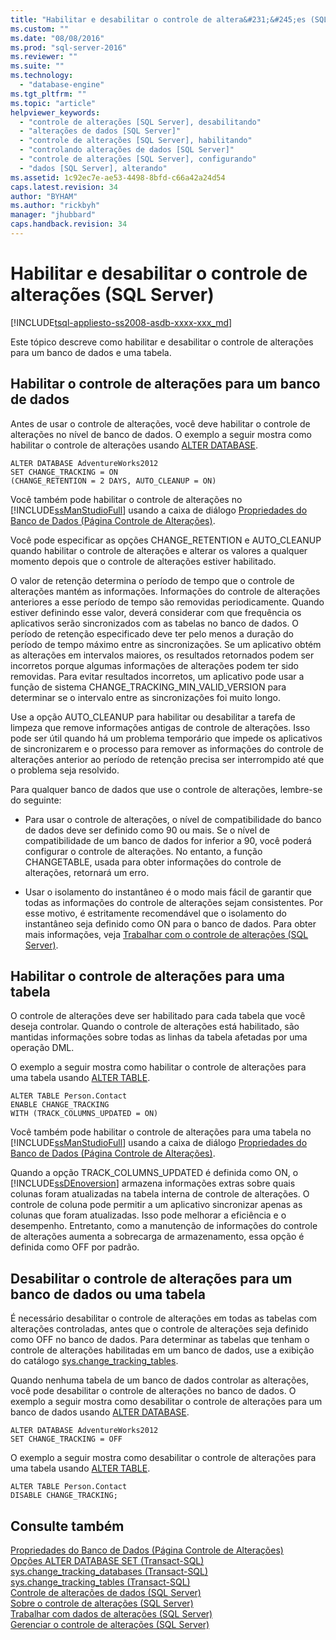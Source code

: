 ```yaml
---
title: "Habilitar e desabilitar o controle de altera&#231;&#245;es (SQL Server) | Microsoft Docs"
ms.custom: ""
ms.date: "08/08/2016"
ms.prod: "sql-server-2016"
ms.reviewer: ""
ms.suite: ""
ms.technology: 
  - "database-engine"
ms.tgt_pltfrm: ""
ms.topic: "article"
helpviewer_keywords: 
  - "controle de alterações [SQL Server], desabilitando"
  - "alterações de dados [SQL Server]"
  - "controle de alterações [SQL Server], habilitando"
  - "controlando alterações de dados [SQL Server]"
  - "controle de alterações [SQL Server], configurando"
  - "dados [SQL Server], alterando"
ms.assetid: 1c92ec7e-ae53-4498-8bfd-c66a42a24d54
caps.latest.revision: 34
author: "BYHAM"
ms.author: "rickbyh"
manager: "jhubbard"
caps.handback.revision: 34
---
```

# Habilitar e desabilitar o controle de altera&#231;&#245;es (SQL Server)
[!INCLUDE[tsql-appliesto-ss2008-asdb-xxxx-xxx_md](../../includes/tsql-appliesto-ss2008-asdb-xxxx-xxx-md.md)]

  Este tópico descreve como habilitar e desabilitar o controle de alterações para um banco de dados e uma tabela.  
  
## Habilitar o controle de alterações para um banco de dados  
 Antes de usar o controle de alterações, você deve habilitar o controle de alterações no nível de banco de dados. O exemplo a seguir mostra como habilitar o controle de alterações usando [ALTER DATABASE](../Topic/ALTER%20DATABASE%20SET%20Options%20\(Transact-SQL\).md).  
  
```tsql  
ALTER DATABASE AdventureWorks2012  
SET CHANGE_TRACKING = ON  
(CHANGE_RETENTION = 2 DAYS, AUTO_CLEANUP = ON)  
```  
  
 Você também pode habilitar o controle de alterações no [!INCLUDE[ssManStudioFull](../../includes/ssmanstudiofull-md.md)] usando a caixa de diálogo [Propriedades do Banco de Dados &#40;Página Controle de Alterações&#41;](../../relational-databases/databases/database-properties-changetracking-page.md).  
  
 Você pode especificar as opções CHANGE_RETENTION e AUTO_CLEANUP quando habilitar o controle de alterações e alterar os valores a qualquer momento depois que o controle de alterações estiver habilitado.  
  
 O valor de retenção determina o período de tempo que o controle de alterações mantém as informações. Informações do controle de alterações anteriores a esse período de tempo são removidas periodicamente. Quando estiver definindo esse valor, deverá considerar com que frequência os aplicativos serão sincronizados com as tabelas no banco de dados. O período de retenção especificado deve ter pelo menos a duração do período de tempo máximo entre as sincronizações. Se um aplicativo obtém as alterações em intervalos maiores, os resultados retornados podem ser incorretos porque algumas informações de alterações podem ter sido removidas. Para evitar resultados incorretos, um aplicativo pode usar a função de sistema CHANGE_TRACKING_MIN_VALID_VERSION para determinar se o intervalo entre as sincronizações foi muito longo.  
  
 Use a opção AUTO_CLEANUP para habilitar ou desabilitar a tarefa de limpeza que remove informações antigas de controle de alterações. Isso pode ser útil quando há um problema temporário que impede os aplicativos de sincronizarem e o processo para remover as informações do controle de alterações anterior ao período de retenção precisa ser interrompido até que o problema seja resolvido.  
  
 Para qualquer banco de dados que use o controle de alterações, lembre-se do seguinte:  
  
-   Para usar o controle de alterações, o nível de compatibilidade do banco de dados deve ser definido como 90 ou mais. Se o nível de compatibilidade de um banco de dados for inferior a 90, você poderá configurar o controle de alterações. No entanto, a função CHANGETABLE, usada para obter informações do controle de alterações, retornará um erro.  
  
-   Usar o isolamento do instantâneo é o modo mais fácil de garantir que todas as informações do controle de alterações sejam consistentes. Por esse motivo, é estritamente recomendável que o isolamento do instantâneo seja definido como ON para o banco de dados. Para obter mais informações, veja [Trabalhar com o controle de alterações &#40;SQL Server&#41;](../../relational-databases/track-changes/work-with-change-tracking-sql-server.md).  
  
## Habilitar o controle de alterações para uma tabela  
 O controle de alterações deve ser habilitado para cada tabela que você deseja controlar. Quando o controle de alterações está habilitado, são mantidas informações sobre todas as linhas da tabela afetadas por uma operação DML.  
  
 O exemplo a seguir mostra como habilitar o controle de alterações para uma tabela usando [ALTER TABLE](../../t-sql/statements/alter-table-transact-sql.md).  
  
```tsql  
ALTER TABLE Person.Contact  
ENABLE CHANGE_TRACKING  
WITH (TRACK_COLUMNS_UPDATED = ON)  
```  
  
 Você também pode habilitar o controle de alterações para uma tabela no [!INCLUDE[ssManStudioFull](../../includes/ssmanstudiofull-md.md)] usando a caixa de diálogo [Propriedades do Banco de Dados &#40;Página Controle de Alterações&#41;](../../relational-databases/databases/database-properties-changetracking-page.md).  
  
 Quando a opção TRACK_COLUMNS_UPDATED é definida como ON, o [!INCLUDE[ssDEnoversion](../../includes/ssdenoversion-md.md)] armazena informações extras sobre quais colunas foram atualizadas na tabela interna de controle de alterações. O controle de coluna pode permitir a um aplicativo sincronizar apenas as colunas que foram atualizadas. Isso pode melhorar a eficiência e o desempenho. Entretanto, como a manutenção de informações do controle de alterações aumenta a sobrecarga de armazenamento, essa opção é definida como OFF por padrão.  
  
## Desabilitar o controle de alterações para um banco de dados ou uma tabela  
 É necessário desabilitar o controle de alterações em todas as tabelas com alterações controladas, antes que o controle de alterações seja definido como OFF no banco de dados. Para determinar as tabelas que tenham o controle de alterações habilitadas em um banco de dados, use a exibição do catálogo [sys.change_tracking_tables](../Topic/sys.change_tracking_tables%20\(Transact-SQL\).md).  
  
 Quando nenhuma tabela de um banco de dados controlar as alterações, você pode desabilitar o controle de alterações no banco de dados. O exemplo a seguir mostra como desabilitar o controle de alterações para um banco de dados usando [ALTER DATABASE](../Topic/ALTER%20DATABASE%20SET%20Options%20\(Transact-SQL\).md).  
  
```tsql  
ALTER DATABASE AdventureWorks2012  
SET CHANGE_TRACKING = OFF  
```  
  
 O exemplo a seguir mostra como desabilitar o controle de alterações para uma tabela usando [ALTER TABLE](../../t-sql/statements/alter-table-transact-sql.md).  
  
```tsql  
ALTER TABLE Person.Contact  
DISABLE CHANGE_TRACKING;  
```  
  
## Consulte também  
 [Propriedades do Banco de Dados &#40;Página Controle de Alterações&#41;](../../relational-databases/databases/database-properties-changetracking-page.md)   
 [Opções ALTER DATABASE SET &#40;Transact-SQL&#41;](../Topic/ALTER%20DATABASE%20SET%20Options%20\(Transact-SQL\).md)   
 [sys.change_tracking_databases &#40;Transact-SQL&#41;](../Topic/sys.change_tracking_databases%20\(Transact-SQL\).md)   
 [sys.change_tracking_tables &#40;Transact-SQL&#41;](../Topic/sys.change_tracking_tables%20\(Transact-SQL\).md)   
 [Controle de alterações de dados &#40;SQL Server&#41;](../../relational-databases/track-changes/track-data-changes-sql-server.md)   
 [Sobre o controle de alterações &#40;SQL Server&#41;](../../relational-databases/track-changes/about-change-tracking-sql-server.md)   
 [Trabalhar com dados de alterações &#40;SQL Server&#41;](../../relational-databases/track-changes/work-with-change-data-sql-server.md)   
 [Gerenciar o controle de alterações &#40;SQL Server&#41;](../../relational-databases/track-changes/manage-change-tracking-sql-server.md)  
  
  